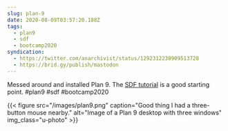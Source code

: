 ```yaml
---
slug: plan-9
date: 2020-08-09T03:57:20.188Z
tags:
  - plan9
  - sdf
  - bootcamp2020
syndication:
  - https://twitter.com/anarchivist/status/1292312238909513728
  - https://brid.gy/publish/mastodon
---
```

Messed around and installed Plan 9. The [SDF tutorial](https://sdf.org/?tutorials/VPS_Plan9) is a good starting point. #plan9 #sdf #bootcamp2020 

{{< figure src="/images/plan9.png" caption="Good thing I had a three-button mouse nearby." alt="Image of a Plan 9 desktop with three windows" img_class="u-photo" >}}